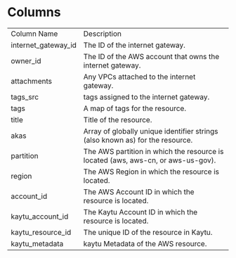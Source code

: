 # Columns  

<table>
	<tr><td>Column Name</td><td>Description</td></tr>
	<tr><td>internet_gateway_id</td><td>The ID of the internet gateway.</td></tr>
	<tr><td>owner_id</td><td>The ID of the AWS account that owns the internet gateway.</td></tr>
	<tr><td>attachments</td><td>Any VPCs attached to the internet gateway.</td></tr>
	<tr><td>tags_src</td><td>tags assigned to the internet gateway.</td></tr>
	<tr><td>tags</td><td>A map of tags for the resource.</td></tr>
	<tr><td>title</td><td>Title of the resource.</td></tr>
	<tr><td>akas</td><td>Array of globally unique identifier strings (also known as) for the resource.</td></tr>
	<tr><td>partition</td><td>The AWS partition in which the resource is located (aws, aws-cn, or aws-us-gov).</td></tr>
	<tr><td>region</td><td>The AWS Region in which the resource is located.</td></tr>
	<tr><td>account_id</td><td>The AWS Account ID in which the resource is located.</td></tr>
	<tr><td>kaytu_account_id</td><td>The Kaytu Account ID in which the resource is located.</td></tr>
	<tr><td>kaytu_resource_id</td><td>The unique ID of the resource in Kaytu.</td></tr>
	<tr><td>kaytu_metadata</td><td>kaytu Metadata of the AWS resource.</td></tr>
</table>